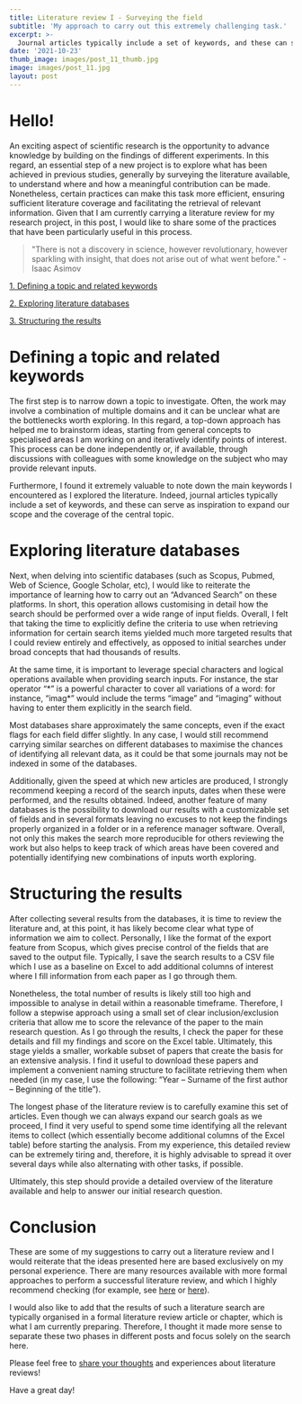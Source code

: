 ```yaml
---
title: Literature review I - Surveying the field
subtitle: 'My approach to carry out this extremely challenging task.'
excerpt: >-
  Journal articles typically include a set of keywords, and these can serve as inspiration to expand our scope and the coverage of the central topic.
date: '2021-10-23'
thumb_image: images/post_11_thumb.jpg
image: images/post_11.jpg
layout: post
---
```


# Hello!

An exciting aspect of scientific research is the opportunity to advance knowledge by building on the findings of different experiments. In this regard, an essential step of a new project is to explore what has been achieved in previous studies, generally by surveying the literature available, to understand where and how a meaningful contribution can be made. Nonetheless, certain practices can make this task more efficient, ensuring sufficient literature coverage and facilitating the retrieval of relevant information. Given that I am currently carrying a literature review for my research project, in this post, I would like to share some of the practices that have been particularly useful in this process.

> "There is not a discovery in science, however revolutionary, however sparkling with insight, that does not arise out of what went before." - Isaac Asimov

[1. Defining a topic and related keywords](#topic_identification)

[2. Exploring literature databases](#databases)

[3. Structuring the results](#results_structure)

# <a name="topic_identification">Defining a topic and related keywords</a>

The first step is to narrow down a topic to investigate. Often, the work may involve a combination of multiple domains and it can be unclear what are the bottlenecks worth exploring. In this regard, a top-down approach has helped me to brainstorm ideas, starting from general concepts to specialised areas I am working on and iteratively identify points of interest. This process can be done independently or, if available, through discussions with colleagues with some knowledge on the subject who may provide relevant inputs.

Furthermore, I found it extremely valuable to note down the main keywords I encountered as I explored the literature. Indeed, journal articles typically include a set of keywords, and these can serve as inspiration to expand our scope and the coverage of the central topic.


# <a name="databases">Exploring literature databases</a>
Next, when delving into scientific databases (such as Scopus, Pubmed, Web of Science, Google Scholar, etc), I would like to reiterate the importance of learning how to carry out an “Advanced Search” on these platforms. In short, this operation allows customising in detail how the search should be performed over a wide range of input fields. Overall, I felt that taking the time to explicitly define the criteria to use when retrieving information for certain search items yielded much more targeted results that I could review entirely and effectively, as opposed to initial searches under broad concepts that had thousands of results.

At the same time, it is important to leverage special characters and logical operations available when providing search inputs. For instance, the star operator “\*” is a powerful character to cover all variations of a word: for instance, “imag\*” would include the terms “image” and “imaging” without having to enter them explicitly in the search field.

Most databases share approximately the same concepts, even if the exact flags for each field differ slightly. In any case, I would still recommend carrying similar searches on different databases to maximise the chances of identifying all relevant data, as it could be that some journals may not be indexed in some of the databases.

Additionally, given the speed at which new articles are produced, I strongly recommend keeping a record of the search inputs, dates when these were performed, and the results obtained. Indeed, another feature of many databases is the possibility to download our results with a customizable set of fields and in several formats leaving no excuses to not keep the findings properly organized in a folder or in a reference manager software. Overall, not only this makes the search more reproducible for others reviewing the work but also helps to keep track of which areas have been covered and potentially identifying new combinations of inputs worth exploring.


# <a name="results_structure">Structuring the results</a>

After collecting several results from the databases, it is time to review the literature and, at this point, it has likely become clear what type of information we aim to collect. Personally, I like the format of the export feature from Scopus, which gives precise control of the fields that are saved to the output file. Typically, I save the search results to a CSV file which I use as a baseline on Excel to add additional columns of interest where I fill information from each paper as I go through them.

Nonetheless, the total number of results is likely still too high and impossible to analyse in detail within a reasonable timeframe. Therefore, I follow a stepwise approach using a small set of clear inclusion/exclusion criteria that allow me to score the relevance of the paper to the main research question. As I go through the results, I check the paper for these details and fill my findings and score on the Excel table. Ultimately, this stage yields a smaller, workable subset of papers that create the basis for an extensive analysis. I find it useful to download these papers and implement a convenient naming structure to facilitate retrieving them when needed (in my case, I use the following: “Year – Surname of the first author – Beginning of the title”).

The longest phase of the literature review is to carefully examine this set of articles. Even though we can always expand our search goals as we proceed, I find it very useful to spend some time identifying all the relevant items to collect (which essentially become additional columns of the Excel table) before starting the analysis. From my experience, this detailed review can be extremely tiring and, therefore, it is highly advisable to spread it over several days while also alternating with other tasks, if possible.

Ultimately, this step should provide a detailed overview of the literature available and help to answer our initial research question.

# Conclusion

These are some of my suggestions to carry out a literature review and I would reiterate that the ideas presented here are based exclusively on my personal experience. There are many resources available with more formal approaches to perform a successful literature review, and which I highly recommend checking (for example, see [here](https://doi.org/10.1371/journal.pcbi.1003149) or [here](https://doi.org/10.1111/joms.12608)).

I would also like to add that the results of such a literature search are typically organised in a formal literature review article or chapter, which is what I am currently preparing. Therefore, I thought it made more sense to separate these two phases in different posts and focus solely on the search here.

Please feel free to [share your thoughts](https://twitter.com/_franciscomcm) and experiences about literature reviews!

Have a great day!
